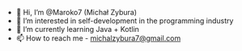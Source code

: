 - 👋 Hi, I’m @Maroko7 (Michał Zybura)
- 👀 I’m interested in self-development in the programming industry
- 🌱 I’m currently learning Java + Kotlin
- 📫 How to reach me - michalzybura7@gmail.com

<!---
Maroko7/Maroko7 is a ✨ special ✨ repository because its `README.md` (this file) appears on your GitHub profile.
You can click the Preview link to take a look at your changes.
--->
